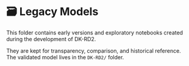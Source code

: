 # 🗃️ Legacy Models

This folder contains early versions and exploratory notebooks created during the development of DK-RD2.

They are kept for transparency, comparison, and historical reference.  
The validated model lives in the `DK-RD2/` folder.
